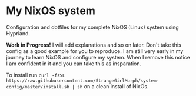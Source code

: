 # My NixOS system

Configuration and dotfiles for my complete NixOS (Linux) system using Hyprland.

**Work in Progress!** I will add explanations and so on later. Don't take this config as a good example for you to reproduce. I am still very early in my journey to learn NixOS and configure my system. When I remove this notice I am confident in it and you can take this as insparation.

To install run `curl -fsSL https://raw.githubusercontent.com/StrangeGirlMurph/system-config/master/install.sh | sh` on a clean install of NixOs.